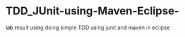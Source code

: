 # TDD_JUnit-using-Maven-Eclipse-
lab result using doing simple TDD using junit and maven in eclipse
